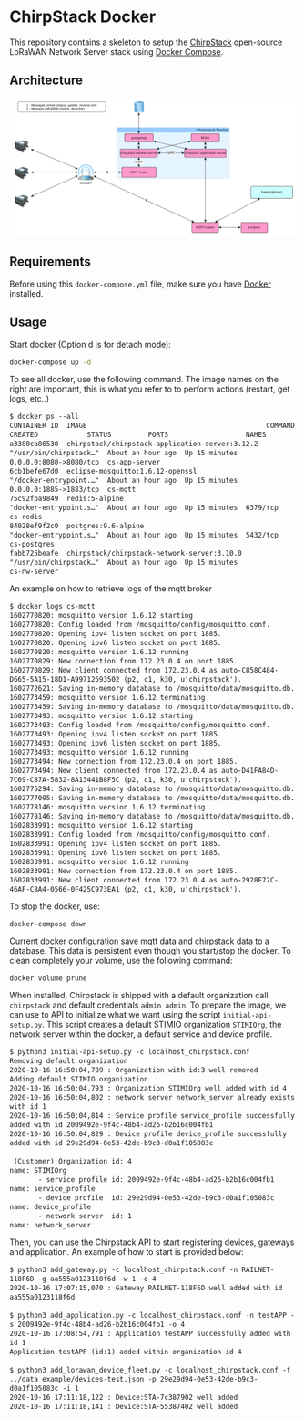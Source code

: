 # ChirpStack Docker

This repository contains a skeleton to setup the [ChirpStack](https://www.chirpstack.io)
open-source LoRaWAN Network Server stack using [Docker Compose](https://docs.docker.com/compose/).

## Architecture

![Alt text](./images/archi.jpg?raw=true "Architecture")

## Requirements

Before using this `docker-compose.yml` file, make sure you have [Docker](https://www.docker.com/community-edition)
installed.

## Usage

Start docker (Option d is for detach mode):

```bash
docker-compose up -d
```

To see all docker, use the following command. The image names on the right are important, this is what you refer to to perform actions (restart, get logs, etc..)

```
$ docker ps --all
CONTAINER ID  IMAGE                                            COMMAND                 CREATED            STATUS         PORTS                   NAMES
a3380ca86530  chirpstack/chirpstack-application-server:3.12.2  "/usr/bin/chirpstack…"  About an hour ago  Up 15 minutes  0.0.0.0:8080->8080/tcp  cs-app-server
6cb1befe67d0  eclipse-mosquitto:1.6.12-openssl                 "/docker-entrypoint.…"  About an hour ago  Up 15 minutes  0.0.0.0:1885->1883/tcp  cs-mqtt
75c92fba9849  redis:5-alpine                                   "docker-entrypoint.s…"  About an hour ago  Up 15 minutes  6379/tcp                cs-redis
84028ef9f2c0  postgres:9.6-alpine                              "docker-entrypoint.s…"  About an hour ago  Up 15 minutes  5432/tcp                cs-postgres
fabb725beafe  chirpstack/chirpstack-network-server:3.10.0      "/usr/bin/chirpstack…"  About an hour ago  Up 15 minutes                                cs-nw-server
```

An example on how to retrieve logs of the mqtt broker

```
$ docker logs cs-mqtt
1602770820: mosquitto version 1.6.12 starting
1602770820: Config loaded from /mosquitto/config/mosquitto.conf.
1602770820: Opening ipv4 listen socket on port 1885.
1602770820: Opening ipv6 listen socket on port 1885.
1602770820: mosquitto version 1.6.12 running
1602770829: New connection from 172.23.0.4 on port 1885.
1602770829: New client connected from 172.23.0.4 as auto-C858C484-D665-5A15-18D1-A99712693502 (p2, c1, k30, u'chirpstack').
1602772621: Saving in-memory database to /mosquitto/data/mosquitto.db.
1602773459: mosquitto version 1.6.12 terminating
1602773459: Saving in-memory database to /mosquitto/data/mosquitto.db.
1602773493: mosquitto version 1.6.12 starting
1602773493: Config loaded from /mosquitto/config/mosquitto.conf.
1602773493: Opening ipv4 listen socket on port 1885.
1602773493: Opening ipv6 listen socket on port 1885.
1602773493: mosquitto version 1.6.12 running
1602773494: New connection from 172.23.0.4 on port 1885.
1602773494: New client connected from 172.23.0.4 as auto-D41FA84D-7C69-C87A-5832-8A13441B8F5C (p2, c1, k30, u'chirpstack').
1602775294: Saving in-memory database to /mosquitto/data/mosquitto.db.
1602777095: Saving in-memory database to /mosquitto/data/mosquitto.db.
1602778146: mosquitto version 1.6.12 terminating
1602778146: Saving in-memory database to /mosquitto/data/mosquitto.db.
1602833991: mosquitto version 1.6.12 starting
1602833991: Config loaded from /mosquitto/config/mosquitto.conf.
1602833991: Opening ipv4 listen socket on port 1885.
1602833991: Opening ipv6 listen socket on port 1885.
1602833991: mosquitto version 1.6.12 running
1602833991: New connection from 172.23.0.4 on port 1885.
1602833991: New client connected from 172.23.0.4 as auto-2928E72C-46AF-C8A4-0566-0F425C973EA1 (p2, c1, k30, u'chirpstack').
```

To stop the docker, use:

```
docker-compose down
```

Current docker configuration save mqtt data and chirpstack data to a database. This data is persistent even though you start/stop the docker. To clean completely your volume, use the following command:
```
docker volume prune
```

When installed, Chirpstack is shipped with a default organization call `chirpstack` and default credentials `admin admin`. To prepare the image, we can use to API to initialize what we want using the script `initial-api-setup.py`.
This script creates a default STIMIO organization `STIMIOrg`, the network server within the docker, a default service and device profile.

```
$ python3 initial-api-setup.py -c localhost_chirpstack.conf
Removing default organization
2020-10-16 16:50:04,789 : Organization with id:3 well removed
Adding default STIMIO organization
2020-10-16 16:50:04,793 : Organization STIMIOrg well added with id 4
2020-10-16 16:50:04,802 : network server network_server already exists with id 1
2020-10-16 16:50:04,814 : Service profile service_profile successfully added with id 2009492e-9f4c-48b4-ad26-b2b16c004fb1
2020-10-16 16:50:04,829 : Device profile device_profile successfully added with id 29e29d94-0e53-42de-b9c3-d0a1f105083c

 (Customer) Organization id: 4                                        name: STIMIOrg
       - service profile id: 2009492e-9f4c-48b4-ad26-b2b16c004fb1     name: service_profile
       - device profile  id: 29e29d94-0e53-42de-b9c3-d0a1f105083c     name: device_profile
       - network server  id: 1                                        name: network_server
```

Then, you can use the Chirpstack API to start registering devices, gateways and application.
An example of how to start is provided below:

```
$ python3 add_gateway.py -c localhost_chirpstack.conf -n RAILNET-118F6D -g aa555a0123118f6d -w 1 -o 4
2020-10-16 17:07:15,070 : Gateway RAILNET-118F6D well added with id aa555a0123118f6d

$ python3 add_application.py -c localhost_chirpstack.conf -n testAPP -s 2009492e-9f4c-48b4-ad26-b2b16c004fb1 -o 4
2020-10-16 17:08:54,791 : Application testAPP successfully added with id 1
Application testAPP (id:1) added within organization id 4

$ python3 add_lorawan_device_fleet.py -c localhost_chirpstack.conf -f ../data_example/devices-test.json -p 29e29d94-0e53-42de-b9c3-d0a1f105083c -i 1
2020-10-16 17:11:18,122 : Device:STA-7c387902 well added
2020-10-16 17:11:18,141 : Device:STA-55387402 well added
```
